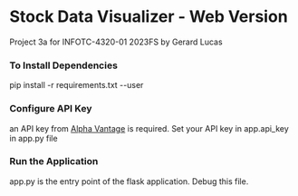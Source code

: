 # Stock Data Visualizer - Web Version

Project 3a for INFOTC-4320-01 2023FS by Gerard Lucas

### To Install Dependencies

pip install -r requirements.txt --user

### Configure API Key

an API key from [Alpha Vantage](https://www.alphavantage.co/) is required. Set your API key in app.api_key in app.py file

### Run the Application

app.py is the entry point of the flask application. Debug this file.